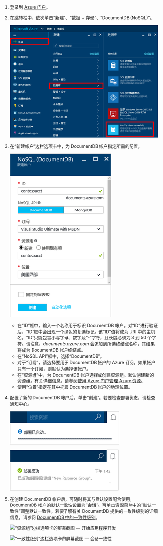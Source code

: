 1. 登录到 [Azure 门户](https://portal.azure.com/)。
2. 在跳转栏中，依次单击“新建”、“数据 + 存储”、“DocumentDB (NoSQL)”。
   
   ![Azure 门户的屏幕截图，突出显示更多服务和 DocumentDB (NoSQL)](./media/documentdb-create-dbaccount/create-nosql-db-databases-json-tutorial-1.png)
3. 在“新建帐户”边栏选项卡中，为 DocumentDB 帐户指定所需的配置。
   
    ![“新建 DocumentDB”边栏选项卡的屏幕截图](./media/documentdb-create-dbaccount/create-nosql-db-databases-json-tutorial-2.png)
   
   * 在“ID”框中，输入一个名称用于标识 DocumentDB 帐户。对“ID”进行验证后，“ID”框中会出现一个绿色的复选标记。该“ID”值将成为 URI 中的主机名。“ID”只能包含小写字母、数字及“-”字符，且长度必须为 3 到 50 个字符。请注意，*documents.azure.com* 会追加到所选终结点名称，其结果将成为 DocumentDB 帐户终结点。
   * 在“NoSQL API”框中，选择“DocumentDB”。
   * 对于“订阅”，请选择要用于 DocumentDB 帐户的 Azure 订阅。如果帐户只有一个订阅，则默认为选择该帐户。
   * 在“资源组”中，为 DocumentDB 帐户选择或创建资源组。默认创建新的资源组。有关详细信息，请参阅[使用 Azure 门户管理 Azure 资源](../articles/azure-portal/resource-group-portal.md)。
   * 使用“位置”指定在其中托管 DocumentDB 帐户的地理位置。
4. 配置了新的 DocumentDB 帐户后，单击“创建”。若要检查部署状态，请检查通知中心。
   
   ![快速创建数据库 — 通知中心的屏幕截图，其中显示正在创建 DocumentDB 帐户](./media/documentdb-create-dbaccount/create-nosql-db-databases-json-tutorial-4.png)
   
   ![通知中心的屏幕截图，其中显示 DocumentDB 帐户已成功创建并且部署到资源组 — 在线数据库创建者通知](./media/documentdb-create-dbaccount/create-nosql-db-databases-json-tutorial-5.png)
5. 在创建 DocumentDB 帐户后，可随时将其与默认设置配合使用。DocumentDB 帐户的默认一致性设置为“会话”。可单击资源菜单中的“默认一致性”调整默认一致性。若要了解有关 DocumentDB 提供的一致性级别的详细信息，请参阅 [DocumentDB 中的一致性级别](../articles/documentdb/documentdb-consistency-levels.md)。
   
   ![“资源组”边栏选项卡的屏幕截图 — 开始应用程序开发](./media/documentdb-create-dbaccount/create-nosql-db-databases-json-tutorial-6.png)
   
   ![“一致性级别”边栏选项卡的屏幕截图 — 会话一致性](./media/documentdb-create-dbaccount/create-nosql-db-databases-json-tutorial-7.png)

[How to: Create a DocumentDB account]: #Howto
[Next steps]: #NextSteps
[documentdb-manage]: ../articles/documentdb/documentdb-manage.md

<!---HONumber=AcomDC_0921_2016-->